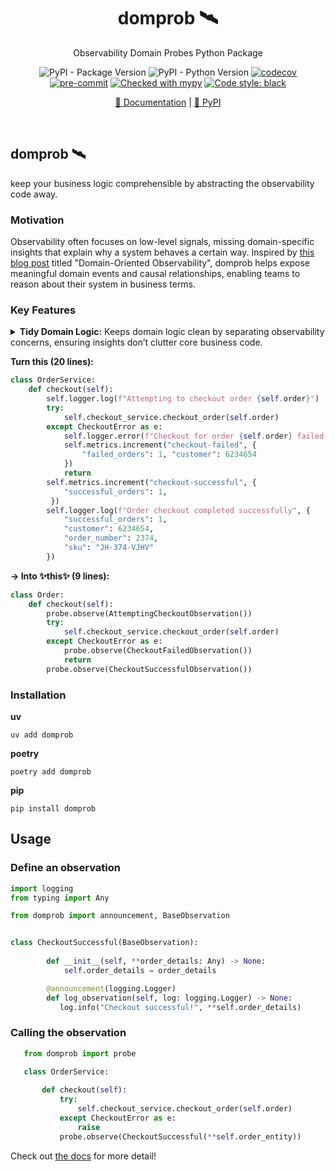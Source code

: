 <div align="center">

# domprob 🛰️
Observability Domain Probes Python Package

![PyPI - Package Version](https://img.shields.io/pypi/v/domprob.svg)
![PyPI - Python Version](https://img.shields.io/pypi/pyversions/domprob)
[![codecov](https://codecov.io/gh/tenyo-app/pydomprob/graph/badge.svg?token=C0BO1ZP0DK)](https://codecov.io/gh/tenyo-app/pydomprob)
[![pre-commit](https://img.shields.io/badge/pre--commit-enabled-brightgreen?logo=pre-commit&logoColor=white)](https://github.com/pre-commit/pre-commit)
[![Checked with mypy](http://www.mypy-lang.org/static/mypy_badge.svg)](http://mypy-lang.org/)
[![Code style: black](https://img.shields.io/badge/code%20style-black-000000.svg)](https://github.com/psf/black)

[📄 Documentation](https://domprob.readthedocs.io/en/latest/) | [🐍 PyPI](https://pypi.org/project/domprob/)

&nbsp;

</div>

## domprob 🛰️

 keep your business logic comprehensible by abstracting the observability code away.

### Motivation

Observability often focuses on low-level signals, missing domain-specific insights that explain why a system behaves a 
certain way. Inspired by [this blog post](https://martinfowler.com/articles/domain-oriented-observability.html) titled 
"Domain-Oriented Observability", domprob helps expose meaningful domain events and causal relationships, enabling teams 
to reason about their system in business terms.

### Key Features

<details>
    <summary>
        <strong>Tidy Domain Logic:</strong> Keeps domain logic clean by separating observability concerns, 
        ensuring insights don’t clutter core business code.
    </summary>

&nbsp;

> **Turn this (20 lines):**
> 
> ```python
> class OrderService:
>     def checkout(self):
>         self.logger.log(f"Attempting to checkout order {self.order}")
>         try:
>             self.checkout_service.checkout_order(self.order)
>         except CheckoutError as e:
>             self.logger.error(f"Checkout for order {self.order} failed: {e}")
>             self.metrics.increment("checkout-failed", {
>                 "failed_orders": 1, "customer": 6234654
>             })
>             return
>         self.metrics.increment("checkout-successful", {
>             "successful_orders": 1, 
>          })
>         self.logger.log(f"Order checkout completed successfully", {
>             "successful_orders": 1, 
>             "customer": 6234654, 
>             "order_number": 2374, 
>             "sku": "JH-374-VJHV"
>         })
> ```
> 
> **→ Into ✨this✨ (9 lines):**
> 
> ```python
> class Order:
>     def checkout(self):
>         probe.observe(AttemptingCheckoutObservation())
>         try:
>             self.checkout_service.checkout_order(self.order)
>         except CheckoutError as e:
>             probe.observe(CheckoutFailedObservation())
>             return
>         probe.observe(CheckoutSuccessfulObservation())
> ```
> 
</details>

**Turn this (20 lines):**

```python
class OrderService:
    def checkout(self):
        self.logger.log(f"Attempting to checkout order {self.order}")
        try:
            self.checkout_service.checkout_order(self.order)
        except CheckoutError as e:
            self.logger.error(f"Checkout for order {self.order} failed: {e}")
            self.metrics.increment("checkout-failed", {
                "failed_orders": 1, "customer": 6234654
            })
            return
        self.metrics.increment("checkout-successful", {
            "successful_orders": 1, 
         })
        self.logger.log(f"Order checkout completed successfully", {
            "successful_orders": 1, 
            "customer": 6234654, 
            "order_number": 2374, 
            "sku": "JH-374-VJHV"
        })
```

**→ Into ✨this✨ (9 lines):**

```python
class Order:
    def checkout(self):
        probe.observe(AttemptingCheckoutObservation())
        try:
            self.checkout_service.checkout_order(self.order)
        except CheckoutError as e:
            probe.observe(CheckoutFailedObservation())
            return
        probe.observe(CheckoutSuccessfulObservation())
```

### Installation

**uv**

```shell
uv add domprob
```

**poetry**

```shell
poetry add domprob
```

**pip**

```shell
pip install domprob
```

## Usage

### Define an observation

```python
import logging
from typing import Any

from domprob import announcement, BaseObservation


class CheckoutSuccessful(BaseObservation):
    
        def __init__(self, **order_details: Any) -> None:
            self.order_details = order_details

        @announcement(logging.Logger)
        def log_observation(self, log: logging.Logger) -> None:
           log.info("Checkout successful!", **self.order_details)

```

### Calling the observation

```python
   from domprob import probe

   class OrderService:
       
       def checkout(self):
           try:
               self.checkout_service.checkout_order(self.order)
           except CheckoutError as e:
               raise
           probe.observe(CheckoutSuccessful(**self.order_entity))

```

Check out [the docs](https://domprob.readthedocs.io/en/latest/) for more detail!
